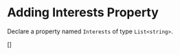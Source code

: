 ﻿Adding Interests Property
=========================
Declare a property named `Interests` of type `List<string>`.
 
[<CSharpExercise Initial="samples/CustomerDetailViewModel_Stage5.cs"
        Final="samples/CustomerDetailViewModel_Stage6.cs"
        DisplayName="CustomerDetailViewModel.cs"
        ValidatorId="Lesson3Step6Validator" />]